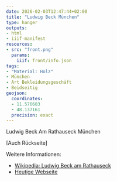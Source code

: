 ```yaml
---
date: 2026-02-03T12:47:44+02:00
title: "Ludwig Beck München"
type: hanger
outputs:
- html
- iiif-manifest
resources:
- src: "front.png"
  params:
    iiif: front/info.json
tags:
- "Material: Holz"
- München
- Art Bekleidungsgeschäft
- Beidseitig
geojson:
  coordinates:
  - 11.576683
  - 48.137161
  precision: exact
---
```

Ludwig
Beck
Am Rathauseck
München

[Auch Rückseite]

<div class="notes">
Weitere Informationen:
<ul>
<li><a href="https://de.wikipedia.org/wiki/Ludwig_Beck_am_Rathauseck">Wikipedia: Ludwig Beck am Rathauseck</a></li>
<li><a href="https://www.ludwigbeck.de/">Heutige Webseite</a></li>
</ul>
</div>
